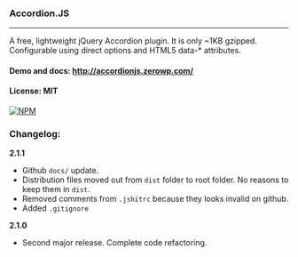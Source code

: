 ### Accordion.JS
---

A free, lightweight jQuery Accordion plugin. It is only ~1KB gzipped. Configurable using direct options and HTML5 data-* attributes.

#### Demo and docs: http://accordionjs.zerowp.com/
#### License: MIT

[![NPM](https://nodei.co/npm/accordionjs.png?downloads=true&downloadRank=true&stars=true)](https://nodei.co/npm/accordionjs/)

### Changelog:

**2.1.1**
 * Github `docs/` update.
 * Distribution files moved out from `dist` folder to root folder. No reasons to keep them in `dist`.
 * Removed comments from `.jshitrc` because they looks invalid on github.
 * Added `.gitignore`

**2.1.0**
 * Second major release. Complete code refactoring.

